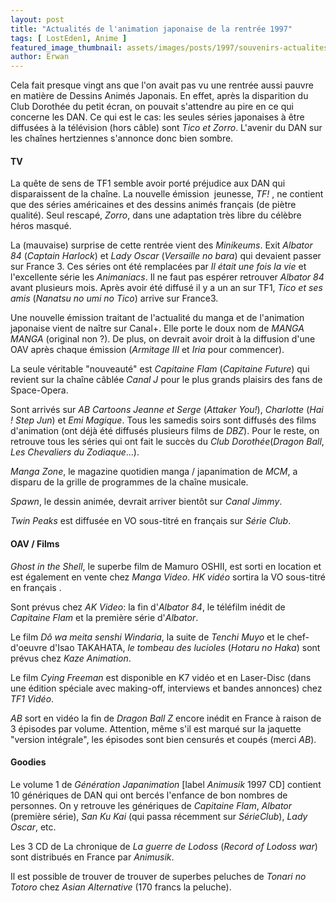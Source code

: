 ```yaml
---
layout: post
title: "Actualités de l'animation japonaise de la rentrée 1997"
tags: [ LostEden1, Anime ]
featured_image_thumbnail: assets/images/posts/1997/souvenirs-actualites-de-l-animation-japonaise-en-1997.jpg
author: Erwan
---
```


Cela fait presque vingt ans que l'on avait pas vu une rentrée aussi pauvre en matière de Dessins Animés Japonais. En effet, après la disparition du Club Dorothée du petit écran, on pouvait s'attendre au pire en ce qui concerne les DAN. Ce qui est le cas: les seules séries japonaises à être diffusées à la télévision (hors câble) sont *Tico et Zorro*. L'avenir du DAN sur les chaînes hertziennes s'annonce donc bien sombre.

#### TV

La quête de sens de TF1 semble avoir porté préjudice aux DAN qui disparaissent de la chaîne. La nouvelle émission  jeunesse, *TF!* , ne contient que des séries américaines et des dessins animés français (de piètre qualité). Seul rescapé, *Zorro*, dans une adaptation très libre du célèbre héros masqué.

La (mauvaise) surprise de cette rentrée vient des *Minikeums*. Exit *Albator 84* (*Captain Harlock*) et *Lady Oscar* (*Versaille no bara*) qui devaient passer sur France 3. Ces séries ont été remplacées par *Il était une fois la vie* et l'excellente série les *Animaniacs*. Il ne faut pas espérer retrouver *Albator 84* avant plusieurs mois. Après avoir été diffusé il y a un an sur TF1, *Tico et ses amis* (*Nanatsu no umi no Tico*) arrive sur France3.

Une nouvelle émission traitant de l'actualité du manga et de l'animation japonaise vient de naître sur Canal+. Elle porte le doux nom de *MANGA MANGA* (original non ?). De plus, on devrait avoir droit à la diffusion d'une OAV après chaque émission (*Armitage III* et *Iria* pour commencer).

La seule véritable "nouveauté" est *Capitaine Flam* (*Capitaine Future*) qui revient sur la chaîne câblée *Canal J* pour le plus grands plaisirs des fans de Space-Opera.

Sont arrivés sur *AB Cartoons* *Jeanne et Serge* (*Attaker You!*), *Charlotte* (*Hai ! Step Jun*) et *Emi Magique*. Tous les samedis soirs sont diffusés des films d'animation (ont déjà été diffusés plusieurs films de *DBZ*). Pour le reste, on retrouve tous les séries qui ont fait le succès du *Club Dorothée*(*Dragon Ball*, *Les Chevaliers du Zodiaque*...).

*Manga Zone*, le magazine quotidien manga / japanimation de *MCM*, a disparu de la grille de programmes de la chaîne musicale.

*Spawn*, le dessin animée, devrait arriver bientôt sur *Canal Jimmy*.

*Twin Peaks* est diffusée en VO sous-titré en français sur *Série Club*.

#### OAV / Films

*Ghost in the Shell*, le superbe film de Mamuro OSHII, est sorti en location et est également en vente chez *Manga Video*. *HK vidéo* sortira la VO sous-titré en français .

Sont prévus chez *AK Video*: la fin d'*Albator 84*, le téléfilm inédit de *Capitaine Flam* et la première série d'*Albator*.

Le film *Dô wa meita senshi Windaria*, la suite de *Tenchi Muyo* et le chef-d'oeuvre d'Isao TAKAHATA, *le tombeau des lucioles* (*Hotaru no Haka*) sont prévus chez *Kaze Animation*.

Le film *Cying Freeman* est disponible en K7 vidéo et en Laser-Disc (dans une édition spéciale avec making-off, interviews et bandes annonces) chez *TF1 Vidéo*.

*AB* sort en vidéo la fin de *Dragon Ball Z* encore inédit en France à raison de 3 épisodes par volume. Attention, même s'il est marqué sur la jaquette "version intégrale", les épisodes sont bien censurés et coupés (merci *AB*).

#### Goodies

Le volume 1 de *Génération Japanimation* [label *Animusik* 1997 CD] contient 10 génériques de DAN qui ont bercés l'enfance de bon nombres de personnes. On y retrouve les génériques de *Capitaine Flam*, *Albator* (première série), *San Ku Kai* (qui passa récemment sur *SérieClub*), *Lady Oscar*, etc.

Les 3 CD de La chronique de *La guerre de Lodoss* (*Record of Lodoss war*) sont distribués en France par *Animusik*.

Il est possible de trouver de trouver de superbes peluches de *Tonari no Totoro* chez *Asian Alternative* (170 francs la peluche).